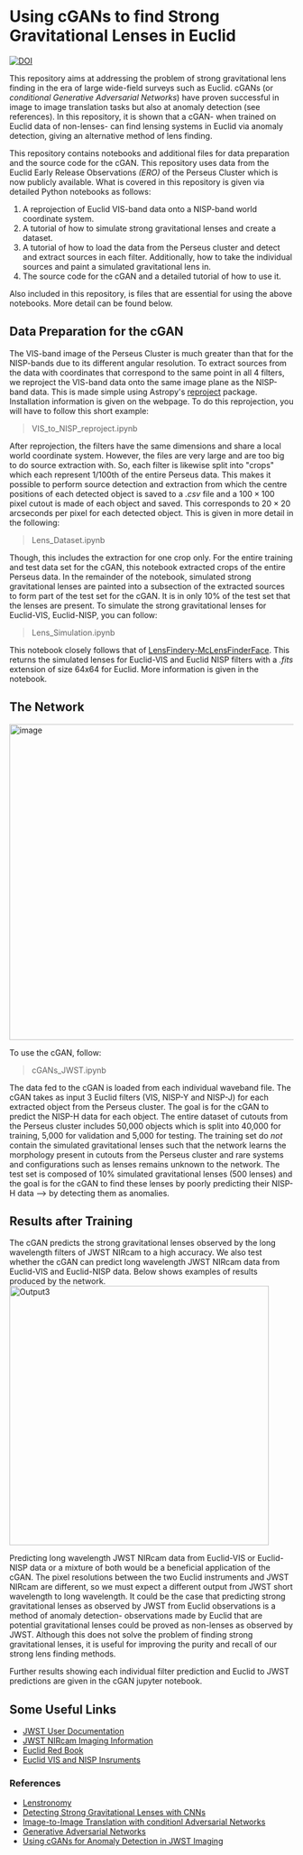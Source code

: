 # Using cGANs to find Strong Gravitational Lenses in Euclid

[![DOI](https://zenodo.org/badge/690453944.svg)](https://zenodo.org/badge/latestdoi/690453944)

This repository aims at addressing the problem of strong gravitational lens finding in the era of large wide-field surveys such as Euclid. cGANs (or *conditional Generative Adversarial Networks*) have proven successful in image to image translation tasks but also at anomaly detection (see references). In this repository, it is shown that a cGAN- when trained on Euclid data of non-lenses- can find lensing systems in Euclid via anomaly detection, giving an alternative method of lens finding.

This repository contains notebooks and additional files for data preparation and the source code for the cGAN. This repository uses data from the Euclid Early Release Observations *(ERO)* of the Perseus Cluster which is now publicly available. What is covered in this repository is given via detailed Python notebooks as follows:
1. A reprojection of Euclid VIS-band data onto a NISP-band world coordinate system.
2. A tutorial of how to simulate strong gravitational lenses and create a dataset.
3. A tutorial of how to load the data from the Perseus cluster and detect and extract sources in each filter. Additionally, how to take the individual sources and paint a simulated gravitational lens in.
4. The source code for the cGAN and a detailed tutorial of how to use it.

Also included in this repository, is files that are essential for using the above notebooks. More detail can be found below.

## Data Preparation for the cGAN
The VIS-band image of the Perseus Cluster is much greater than that for the NISP-bands due to its different angular resolution. To extract sources from the data with coordinates that correspond to the same point in all 4 filters, we reproject the VIS-band data onto the same image plane as the NISP-band data. This is made simple using Astropy's [reproject](https://reproject.readthedocs.io/en/stable/) package. Installation information is given on the webpage. To do this reprojection, you will have to follow this short example:

> VIS_to_NISP_reproject.ipynb

After reprojection, the filters have the same dimensions and share a local world coordinate system. However, the files are very large and are too big to do source extraction with. So, each filter is likewise split into "crops" which each represent 1/100th of the entire Perseus data. This makes it possible to perform source detection and extraction from which the centre positions of each detected object is saved to a *.csv* file and a $100\times100$ pixel cutout is made of each object and saved. This corresponds to $20\times20$ arcseconds per pixel for each detected object. This is given in more detail in the following:

> Lens_Dataset.ipynb

Though, this includes the extraction for one crop only. For the entire training and test data set for the cGAN, this notebook extracted crops of the entire Perseus data. 
In the remainder of the notebook, simulated strong gravitational lenses are painted into a subsection of the extracted sources to form part of the test set for the cGAN. It is in only 10% of the test set that the lenses are present. To simulate the strong gravitational lenses for Euclid-VIS, Euclid-NISP, you can follow:

> Lens_Simulation.ipynb

This notebook closely follows that of [LensFindery-McLensFinderFace](https://github.com/JoshWilde/LensFindery-McLensFinderFace/tree/main).
This returns the simulated lenses for Euclid-VIS and Euclid NISP filters with a *.fits* extension of size 64x64 for Euclid. More information is given in the notebook.

## The Network
<img width="560" alt="image" src="https://github.com/RubyPC/Anomaly_Detection_with_cGANs/assets/106536925/cf6becbd-7dd4-4ae7-87d6-39ab19fa8e7a">

To use the cGAN, follow:

> cGANs_JWST.ipynb

The data fed to the cGAN is loaded from each individual waveband file. The cGAN takes as input 3 Euclid filters (VIS, NISP-Y and NISP-J) for each extracted object from the Perseus cluster. The goal is for the cGAN to predict the NISP-H data for each object. 
The entire dataset of cutouts from the Perseus cluster includes 50,000 objects which is split into 40,000 for training, 5,000 for validation and 5,000 for testing. The training set do *not* contain the simulated gravitational lenses such that the network learns the morphology present in cutouts from the Perseus cluster and rare systems and configurations such as lenses remains unknown to the network. The test set is composed of 10% simulated gravitational lenses (500 lenses) and the goal is for the cGAN to find these lenses by poorly predicting their NISP-H data --> by detecting them as anomalies.

## Results after Training
The cGAN predicts the strong gravitational lenses observed by the long wavelength filters of JWST NIRcam to a high accuracy. We also test whether the cGAN can predict long wavelength JWST NIRcam data from Euclid-VIS and Euclid-NISP data. Below shows examples of results produced by the network.
<img width="460" alt="Output3" src="https://github.com/RubyPC/cGAN_Strong_Lensing/assets/106536925/fd883707-37d4-4a32-b3d0-d1c578a3d9d9">


Predicting long wavelength JWST NIRcam data from Euclid-VIS or Euclid-NISP data or a mixture of both would be a beneficial application of the cGAN. The pixel resolutions between the two Euclid instruments and JWST NIRcam are different, so we must expect a different output from JWST short wavelength to long wavelength. It could be the case that predicting strong gravitational lenses as observed by JWST from Euclid observations is a method of anomaly detection- observations made by Euclid that are potential gravitational lenses could be proved as non-lenses as observed by JWST. Although this does not solve the problem of finding strong gravitational lenses, it is useful for improving the purity and recall of our strong lens finding methods.

Further results showing each individual filter prediction and Euclid to JWST predictions are given in the cGAN jupyter notebook.

## Some Useful Links
* [JWST User Documentation](https://jwst-docs.stsci.edu/)
* [JWST NIRcam Imaging Information](https://jwst-docs.stsci.edu/jwst-near-infrared-camera)
* [Euclid Red Book](https://arxiv.org/abs/1110.3193)
* [Euclid VIS and NISP Insruments](https://www.euclid-ec.org/public/mission/vis/)

### References
* [Lenstronomy](https://arxiv.org/abs/1803.09746)
* [Detecting Strong Gravitational Lenses with CNNs](https://arxiv.org/abs/2202.127760)
* [Image-to-Image Translation with conditionl Adversarial Networks](https://doi.org/10.48550/arXiv.1611.07004)
* [Generative Adversarial Networks](https://doi.org/10.48550/arXiv.1406.2661)
* [Using cGANs for Anomaly Detection in JWST Imaging](https://arxiv.org/abs/2310.09073)
